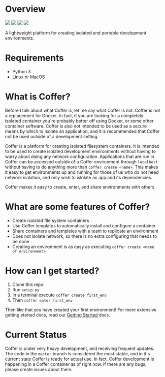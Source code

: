 Overview
=====

![](https://img.shields.io/badge/version-1.1.1-brightgreen.svg) ![](https://img.shields.io/badge/freenode-#coffer-red.svg) [![](https://img.shields.io/badge/chat-gitter-orange.svg)](https://gitter.im/cofferproject/Lobby) [![](https://img.shields.io/badge/twitter-cofferproject-blue.svg)](http://twitter.com/cofferproject)

A lightweight platform for creating isolated and portable development environments.

Requirements
============

- Python 3
- Linux or MacOS


What is Coffer?
===============

Before I talk about what Coffer is, let me say what Coffer is *not*. Coffer is not a replacement for Docker. In fact, if you are looking for a completely isolated container
you're probably better off using Docker, or some other container software. Coffer is also not intended to be used as a secure means by which to isolate an application, and
it is recommended that Coffer not be used outside of a development setting. 

Coffer is a platform for creating isolated filesystem containers. It is intended to be used to create isolated development environments without having to worry about doing any network configuration.
Applications that are run in Coffer can be accessed outside of a Coffer environment through `localhost` without having to do anything more than `coffer create <name>`. 
This makes it easy to get environments up and running for those of us who do not need network isolation, and only wish to islolate an app and its dependencies.

Coffer makes it easy to create, enter, and share environments with others.

What are some features of Coffer?
=================================

- Create isolated file system containers
- Use Coffer templates to automatically install and configure a container
- Share containers and templates with a team to replicate an environment
- Does not isolate network, so there is no extra configuring that needs to be done
- Creating an environment is as easy as executing `coffer create <name of environment>`

How can I get started?
======================

1. Clone this repo
2. Run `setup.py`
3. In a terminal execute `coffer create first_env`
4. Then `coffer enter first_env`

Then like that you have created your first environment! For more extensive getting started docs, read our [Getting Started](https://github.com/Max00355/Coffer/blob/master/docs/GettingStarted.md) docs.

Current Status
==============

Coffer is under very heavy development, and receiving frequent updates. The code in the `master` branch is considered the most stable, and in it's current state Coffer is ready for actual use.
In fact, Coffer development is happening in a Coffer container as of right now. If there are any bugs, please create issues about them.

